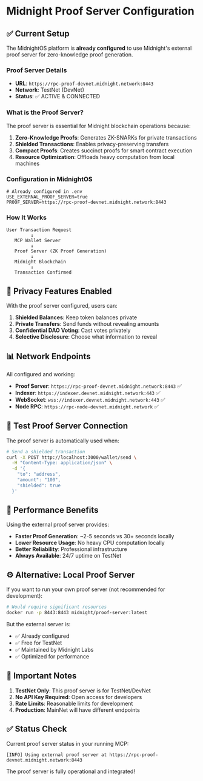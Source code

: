 # Midnight Proof Server Configuration

## ✅ Current Setup

The MidnightOS platform is **already configured** to use Midnight's external proof server for zero-knowledge proof generation.

### Proof Server Details

- **URL**: `https://rpc-proof-devnet.midnight.network:8443`
- **Network**: TestNet (DevNet)
- **Status**: ✅ ACTIVE & CONNECTED

### What is the Proof Server?

The proof server is essential for Midnight blockchain operations because:

1. **Zero-Knowledge Proofs**: Generates ZK-SNARKs for private transactions
2. **Shielded Transactions**: Enables privacy-preserving transfers
3. **Compact Proofs**: Creates succinct proofs for smart contract execution
4. **Resource Optimization**: Offloads heavy computation from local machines

### Configuration in MidnightOS

```env
# Already configured in .env
USE_EXTERNAL_PROOF_SERVER=true
PROOF_SERVER=https://rpc-proof-devnet.midnight.network:8443
```

### How It Works

```
User Transaction Request
         ↓
   MCP Wallet Server
         ↓
   Proof Server (ZK Proof Generation)
         ↓
   Midnight Blockchain
         ↓
   Transaction Confirmed
```

## 🔐 Privacy Features Enabled

With the proof server configured, users can:

1. **Shielded Balances**: Keep token balances private
2. **Private Transfers**: Send funds without revealing amounts
3. **Confidential DAO Voting**: Cast votes privately
4. **Selective Disclosure**: Choose what information to reveal

## 📊 Network Endpoints

All configured and working:

- **Proof Server**: `https://rpc-proof-devnet.midnight.network:8443` ✅
- **Indexer**: `https://indexer.devnet.midnight.network:443` ✅
- **WebSocket**: `wss://indexer.devnet.midnight.network:443` ✅
- **Node RPC**: `https://rpc-node-devnet.midnight.network` ✅

## 🧪 Test Proof Server Connection

The proof server is automatically used when:

```bash
# Send a shielded transaction
curl -X POST http://localhost:3000/wallet/send \
  -H "Content-Type: application/json" \
  -d '{
    "to": "address",
    "amount": "100",
    "shielded": true
  }'
```

## 🚀 Performance Benefits

Using the external proof server provides:

- **Faster Proof Generation**: ~2-5 seconds vs 30+ seconds locally
- **Lower Resource Usage**: No heavy CPU computation locally
- **Better Reliability**: Professional infrastructure
- **Always Available**: 24/7 uptime on TestNet

## ⚙️ Alternative: Local Proof Server

If you want to run your own proof server (not recommended for development):

```bash
# Would require significant resources
docker run -p 8443:8443 midnight/proof-server:latest
```

But the external server is:
- ✅ Already configured
- ✅ Free for TestNet
- ✅ Maintained by Midnight Labs
- ✅ Optimized for performance

## 📝 Important Notes

1. **TestNet Only**: This proof server is for TestNet/DevNet
2. **No API Key Required**: Open access for developers
3. **Rate Limits**: Reasonable limits for development
4. **Production**: MainNet will have different endpoints

## ✅ Status Check

Current proof server status in your running MCP:

```
[INFO] Using external proof server at https://rpc-proof-devnet.midnight.network:8443
```

The proof server is fully operational and integrated!